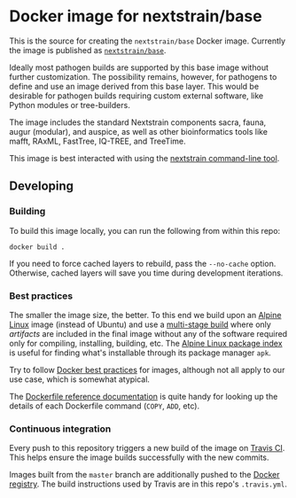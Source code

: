 # Docker image for nextstrain/base

This is the source for creating the `nextstrain/base` Docker image.  Currently
the image is published as [`nextstrain/base`][].

Ideally most pathogen builds are supported by this base image without further
customization.  The possibility remains, however, for pathogens to define and
use an image derived from this base layer.  This would be desirable for
pathogen builds requiring custom external software, like Python modules or
tree-builders.

The image includes the standard Nextstrain components sacra, fauna, augur
(modular), and auspice, as well as other bioinformatics tools like mafft,
RAxML, FastTree, IQ-TREE, and TreeTime.

This image is best interacted with using the [nextstrain command-line
tool][nextstrain-cli].

[nextstrain-cli]: https://github.com/nextstrain/cli


## Developing

### Building

To build this image locally, you can run the following from within this repo:

    docker build .

If you need to force cached layers to rebuild, pass the `--no-cache` option.
Otherwise, cached layers will save you time during development iterations.

### Best practices

The smaller the image size, the better.  To this end we build upon an [Alpine
Linux][] image (instead of Ubuntu) and use a [multi-stage build][] where only
_artifacts_ are included in the final image without any of the software
required only for compiling, installing, building, etc.  The [Alpine Linux
package index][] is useful for finding what's installable through its package
manager `apk`.

Try to follow [Docker best practices][] for images, although not all apply to our
use case, which is somewhat atypical.

The [Dockerfile reference documentation][] is quite handy for looking up the
details of each Dockerfile command (`COPY`, `ADD`, etc).

### Continuous integration

Every push to this repository triggers a new build of the image on [Travis
CI][].  This helps ensure the image builds successfully with the new commits.

Images built from the `master` branch are additionally pushed to the [Docker
registry][`nextstrain/base`].  The build instructions used by Travis are in
this repo's `.travis.yml`.


[`nextstrain/base`]: https://hub.docker.com/r/nextstrain/base/
[Alpine Linux]: https://alpinelinux.org
[Alpine Linux package index]: https://pkgs.alpinelinux.org/packages?branch=v3.7&repo=main&arch=x86_64
[multi-stage build]: https://docs.docker.com/develop/develop-images/multistage-build/
[Docker best practices]: https://docs.docker.com/develop/develop-images/dockerfile_best-practices/
[Dockerfile reference documentation]: https://docs.docker.com/engine/reference/builder/
[Travis CI]: https://travis-ci.com/nextstrain/docker-base/
